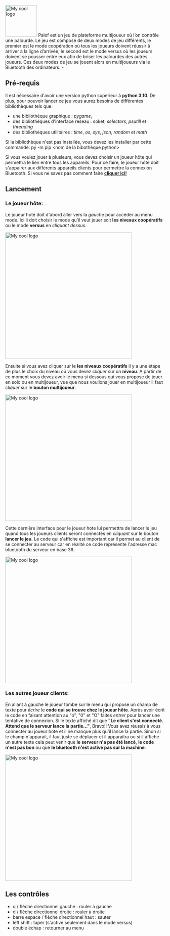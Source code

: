<img src="https://user-images.githubusercontent.com/86235354/235141848-fd58dc04-27b8-4409-95d7-c04cdf88341c.png" alt="My cool logo" width="100"/>
Palof est un jeu de plateforme multijoueur où l’on contrôle une palourde. Le jeu est composé de deux modes de jeu différents, le premier est le mode coopération où tous les joueurs doivent réussir à arriver à la ligne d’arrivée, le second est le mode versus où les joueurs doivent se pousser entre eux afin de briser les palourdes des autres joueurs. Ces deux modes de jeu se jouent alors en multijoueurs via le Bluetooth des ordinateurs.
-

## Pré-requis
Il est nécessaire d'avoir une version python supèrieur à **python 3.10**. De plus, pour pouvoir lancer ce jeu vous aurez besoins de différentes bibliothèques tels que:
- une bibliothèque graphique : *pygame*, 
- des bibliothèques d'interface reseau : soket, *selectors*, *psutill* et *threading*
- des bibliothèques utilitaires : *time*, *os*, *sys*, *json*, *random* et *math*

Si la bibliothèque n'est pas installée, vous devez les installer par cette commande:
py -m pip <nom de la bibothèque python>

Si vous voulez jouer à plusieurs, vous devez choisir un joueur hôte qui permettra le lien entre tous les appareils. Pour ce faire, le joueur hôte doit s'appairer aux différents appareils clients pour permettre la connexion Bluetooth. Si vous ne savez pas comment faire **[cliquer ici!](https://support.microsoft.com/fr-fr/windows/coupler-un-p%C3%A9riph%C3%A9rique-bluetooth-dans-windows-2be7b51f-6ae9-b757-a3b9-95ee40c3e242)**

## Lancement

### Le joueur hôte:
Le joueur hote doit d'abord aller vers la *gauche* pour accéder au menu mode. Ici il doit choisir le mode qu'il veut jouer soit **les niveaux coopératifs** ou le mode **versus** en *cliquant dessus*.

<img src="https://user-images.githubusercontent.com/86235354/235151493-e0b61485-ea4a-4d1e-9ab8-26c16741b686.png" alt="My cool logo" width="400"/>

Ensuite si vous avez cliquer sur le **les niveaux coopératifs** il y a une étape de plus le choix du niveau où vous devez *cliquer* sur un **niveau**. A partir de ce moment vous devez avoir le menu si dessous qui vous propose de jouer en solo ou en multijoueur, vue que nous voullons jouer en multijoueur il faut *cliquer* sur le **bouton multijoueur**.

<img src="https://user-images.githubusercontent.com/86235354/235151566-5ea5451a-7ddf-4f5b-80d2-5e269c6df150.png" alt="My cool logo" width="400"/>

Cette dernière interface pour le joueur hote lui permettra de lancer le jeu quand tous les joueurs clients seront connectés en *cliquant* sur le bouton **lancer le jeu**. Le code qui s'affiche est important car il permet au client de se connecter au serveur car en réalité ce code représente l'adresse mac bluetooth du serveur en base 36.

<img src="https://user-images.githubusercontent.com/86235354/235151674-fc62c70c-dfed-42e2-a60f-6a6bb5d24f4a.png" alt="My cool logo" width="400"/>

### Les autres joueur clients:
En allant à gauche le joueur tombe sur le menu qui propose un champ de texte pour *écrire* le **code qui se trouve chez le joueur hôte**. Après avoir écrit le code en faisant attention au "o", "0" et "O" faites *entrer* pour lancer une tentative de connexion. Si le texte affiché dit que **"Le client s'est connecté. Attend que le serveur lance la partie..."**,  Bravo!! Vous avez réussis à vous connecter au joueur hote et il ne manque plus qu'il lance la partie. Sinon si le champ n'apparait, il faut juste se déplacer et il apparaitra ou si il affiche un autre texte cela peut venir que **le serveur n'a pas été lancé**, **le code n'est pas bon** ou que **le bluetooth n'est activé pas sur la machine**.

<img src="https://user-images.githubusercontent.com/86235354/235150065-ce04bc3a-bb9a-4ba3-98c3-73d018c3242d.png" alt="My cool logo" width="400"/>

## Les contrôles

- q / flèche directionnel gauche : rouler à gauche
- d / flèche directionnel droite : rouler à droite
- barre espace / flèche directionnel haut : sauter
- left shift : taper (s'active seulement dans le mode versus)
- double échap : retourner au menu
